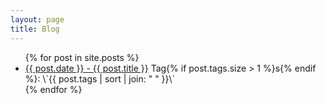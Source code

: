 ```yaml
---
layout: page
title: Blog
---
```


<ul>
{% for post in site.posts %}
    <li><a href="{{ post.url }}">{{ post.date }} - {{ post.title }}</a>
    <a>Tag{% if post.tags.size > 1 %}s{% endif %}: \`{{ post.tags | sort | join: " " }}\`</a></li>
{% endfor %}
</ul>
